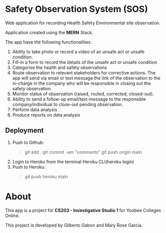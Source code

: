 # Safety Observation System (SOS)

Web application for recording Health Safety Environmental site observation.

Application created using the **MERN** Stack.

The app have the following functionalities:

1. Ability to take photo or record a video of an unsafe act or unsafe condition.
2. Fill-in a form to record the details of the unsafe act or unsafe condition
3. Categorise the health and safety observations
4. Route observation to relevant stakeholders for corrective actions. The app will send via email or text message the link of the observation to the in-charge in the company who will be responsible in closing out the safety observation.
5. Monitor status of observation (raised, routed, corrected, closed-out).
6. Ability to send a follow-up email/text-message to the responsible company/individual to close-out pending observation.
7. Perform data analysis
8. Produce reports on data analysis

## Deployment

1. Push to Github:
   > git add .
   > git commit -am "comments"
   > git push origin main
2. Login to Heroku from the terminal Heroku CLI(heroku login)
3. Push to Heroku:
   > git push heroku main

# About

This app is a project for **CS203 - Investigative Studio 1** for Yoobee Colleges Online.</p>
This project is developed by Gilberto Gabon and Mary Rose Garcia.<p>
